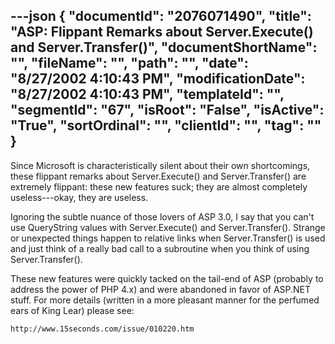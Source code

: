 ---json
{
  "documentId": "2076071490",
  "title": "ASP: Flippant Remarks about Server.Execute() and Server.Transfer()",
  "documentShortName": "",
  "fileName": "",
  "path": "",
  "date": "8/27/2002 4:10:43 PM",
  "modificationDate": "8/27/2002 4:10:43 PM",
  "templateId": "",
  "segmentId": "67",
  "isRoot": "False",
  "isActive": "True",
  "sortOrdinal": "",
  "clientId": "",
  "tag": ""
}
---

Since Microsoft is characteristically silent about their own shortcomings, these flippant remarks about Server.Execute() and Server.Transfer() are extremely flippant: these new features suck; they are almost completely useless---okay, they are useless.

Ignoring the subtle nuance of those lovers of ASP 3.0, I say that you can't use QueryString values with Server.Execute() and Server.Transfer(). Strange or unexpected things happen to relative links when Server.Transfer() is used and just think of a really bad call to a subroutine when you think of using Server.Transfer().

These new features were quickly tacked on the tail-end of ASP (probably to address the power of PHP 4.x) and were abandoned in favor of ASP.NET stuff. For more details (written in a more pleasant manner for the perfumed ears of King Lear) please see:

    http://www.15seconds.com/issue/010220.htm
